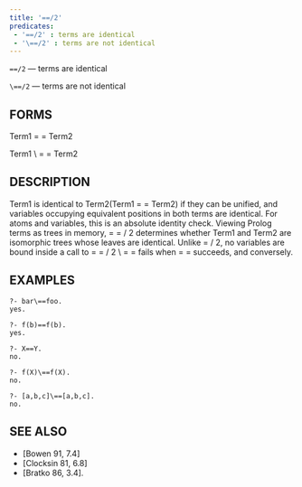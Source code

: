 ```yaml
---
title: '==/2'
predicates:
 - '==/2' : terms are identical
 - '\==/2' : terms are not identical
---
```

`==/2` — terms are identical

`\==/2` — terms are not identical


## FORMS

Term1 = = Term2

Term1 \ = = Term2


## DESCRIPTION

Term1 is identical to Term2(Term1 = = Term2) if they can be unified, and variables occupying equivalent positions in both terms are identical. For atoms and variables, this is an absolute identity check. Viewing Prolog terms as trees in memory, = = / 2 determines whether Term1 and Term2 are isomorphic trees whose leaves are identical. Unlike = / 2, no variables are bound inside a call to
= = / 2 \ = = fails when = = succeeds, and conversely.


## EXAMPLES

```
?- bar\==foo.
yes.
```

```
?- f(b)==f(b).
yes.
```

```
?- X==Y.
no.
```

```
?- f(X)\==f(X).
no.
```

```
?- [a,b,c]\==[a,b,c].
no.
```


## SEE ALSO

- [Bowen 91, 7.4]
- [Clocksin 81, 6.8]
- [Bratko 86, 3.4]. 

